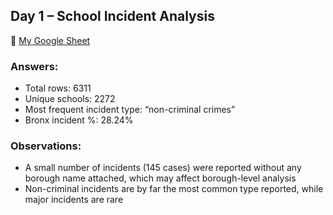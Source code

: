 ## Day 1 – School Incident Analysis

🔗 [My Google Sheet](https://docs.google.com/spreadsheets/d/1GPOyvyONP24VD1zxk_8k8YjDbse3xWhx4S3g9585ovg/edit?gid=1286157017#gid=1286157017)

### Answers:
- Total rows: 6311
- Unique schools: 2272
- Most frequent incident type: “non-criminal crimes”
- Bronx incident %: 28.24%

### Observations:
- A small number of incidents (145 cases) were reported without any borough name attached, which may affect borough-level analysis
- Non-criminal incidents are by far the most common type reported, while major incidents are rare 
